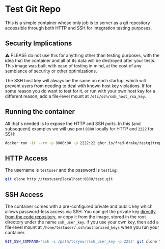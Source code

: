 # Test Git Repo

This is a simple container whose only job is to server as a git repository accessible through both HTTP and SSH for integration testing purposes.

## Security Implications

⚠️ PLEASE do not use this for anything other than testing purposes, with the idea that the container and all of its data will be destroyed after your tests.  This image was built with ease of testing in mind, at the cost of any semblance of security or other optimizations.

The SSH host key will always be the same on each startup, which will prevent users from needing to deal with known host key violations.  If for some reason you do want to test for it, or run with your own host key for a different reason, add a file-level mount at `/etc/ssh/ssh_host_rsa_key`.

## Running the container

All that's needed is to expose the HTTP and SSH ports.  In this (and subsequent) examples we will use port `8080` locally for HTTP and `2222` for SSH:

```bash
docker run -it --rm -p 8080:80 -p 2222:22 ghcr.io/fred-drake/testgitrepo
```

## HTTP Access

The username is `testuser` and the password is `testing`:

```bash
git clone http://testuser@localhost:8080/test.git
```

## SSH Access

The container comes with a pre-configured private and public key which allows password-less access via SSH.  You can get the private key [directly from the code repository](https://raw.githubusercontent.com/fred-drake/docker-testgitrepo/master/ssh_user_key), or copy it from the image, stored in the root directory under the name `ssh_user_key`.  If you use your own key, then add a file-level mount at `/home/testuser/.ssh/authorized_keys` when you run your container.

```bash
GIT_SSH_COMMAND='ssh -i /path/to/your/ssh_user_key -p 2222' git clone testuser@localhost:/test.git
```

